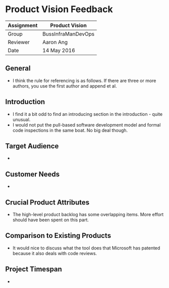 # Product Vision Feedback

| Assignment | Product Vision        |
|------------|-----------------------|
| Group      | BussInfraManDevOps    |
| Reviewer   | Aaron Ang             |
| Date       | 14 May 2016           |

## General

* I think the rule for referencing is as follows. If there are three or more authors, you use the first author and append et al.

## Introduction

* I find it a bit odd to find an introducing section in the introduction - quite unusual.
* I would not put the pull-based software development model and formal code inspections in the same boat. No big deal though.

## Target Audience

-

## Customer Needs

-

## Crucial Product Attributes

* The high-level product backlog has some overlapping items. More effort should have been spent on this part.

## Comparison to Existing Products

* It would nice to discuss what the tool does that Microsoft has patented because it also deals with code reviews.

## Project Timespan

-
